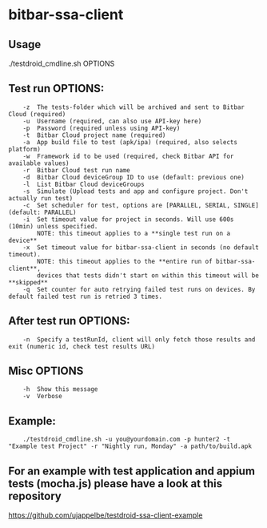 # bitbar-ssa-client

## Usage
  ./testdroid_cmdline.sh OPTIONS
## Test run OPTIONS:
        -z	The tests-folder which will be archived and sent to Bitbar Cloud (required)
        -u	Username (required, can also use API-key here)
        -p	Password (required unless using API-key)
        -t	Bitbar Cloud project name (required)
        -a	App build file to test (apk/ipa) (required, also selects platform)
        -w	Framework id to be used (required, check Bitbar API for available values)
        -r	Bitbar Cloud test run name
        -d	Bitbar Cloud deviceGroup ID to use (default: previous one)
        -l	List Bitbar Cloud deviceGroups
        -s	Simulate (Upload tests and app and configure project. Don't actually run test)
        -c	Set scheduler for test, options are [PARALLEL, SERIAL, SINGLE] (default: PARALLEL)
        -i	Set timeout value for project in seconds. Will use 600s (10min) unless specified.
            NOTE: this timeout applies to a **single test run on a device**
        -x	Set timeout value for bitbar-ssa-client in seconds (no default timeout).
            NOTE: this timeout applies to the **entire run of bitbar-ssa-client**,
            devices that tests didn't start on within this timeout will be **skipped**
        -q  Set counter for auto retrying failed test runs on devices. By default failed test run is retried 3 times.

## After test run OPTIONS:
        -n	Specify a testRunId, client will only fetch those results and exit (numeric id, check test results URL)
## Misc OPTIONS
        -h	Show this message
        -v	Verbose
## Example:
        ./testdroid_cmdline.sh -u you@yourdomain.com -p hunter2 -t "Example test Project" -r "Nightly run, Monday" -a path/to/build.apk

## For an example with test application and appium tests (mocha.js) please have a look at this repository
https://github.com/ujappelbe/testdroid-ssa-client-example

